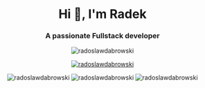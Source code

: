 <h1 align="center">Hi 👋, I'm Radek</h1>
<h3 align="center">A passionate Fullstack developer</h3>

<p align="center"> <img src="https://komarev.com/ghpvc/?username=radoslawdabrowski&label=Profile%20views&color=0e75b6&style=flat" alt="radoslawdabrowski" /> </p>

<p align="center"> <a href="https://github.com/ryo-ma/github-profile-trophy"><img src="https://github-profile-trophy.vercel.app/?username=radoslawdabrowski" alt="radoslawdabrowski" /></a> </p>

<p align="center">
  <img src="https://github-readme-stats.vercel.app/api?username=radoslawdabrowski&show_icons=true&locale=en" alt="radoslawdabrowski" />
  <img src="https://github-readme-stats.vercel.app/api/top-langs?username=radoslawdabrowski&show_icons=true&locale=en&layout=compact" alt="radoslawdabrowski" />
  <img src="https://github-readme-streak-stats.herokuapp.com/?user=radoslawdabrowski&" alt="radoslawdabrowski" />
</p>
